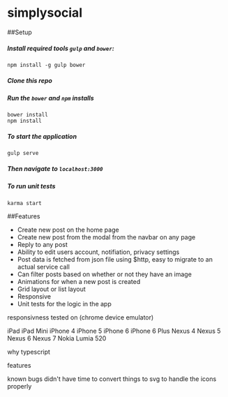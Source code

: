 # simplysocial

##Setup
##### Install required tools `gulp` and `bower`:
```
npm install -g gulp bower
```
##### Clone this repo
##### Run the `bower` and `npm` installs
```
bower install
npm install
```
##### To start the application 
```
gulp serve
```
##### Then navigate to `localhost:3000`

##### To run unit tests
```
karma start
```

##Features
* Create new post on the home page
* Create new post from the modal from the navbar on any page
* Reply to any post
* Ability to edit users account, notifiation, privacy settings
* Post data is fetched from json file using $http, easy to migrate to an actual service call
* Can filter posts based on whether or not they have an image
* Animations for when a new post is created
* Grid layout or list layout
* Responsive
* Unit tests for the logic in the app

responsivness tested on (chrome device emulator)

iPad
iPad Mini
iPhone 4
iPhone 5
iPhone 6
iPhone 6 Plus
Nexus 4
Nexus 5
Nexus 6
Nexus 7
Nokia Lumia 520

why typescript

features

known bugs
didn't have time to convert things to svg to handle the icons properly

